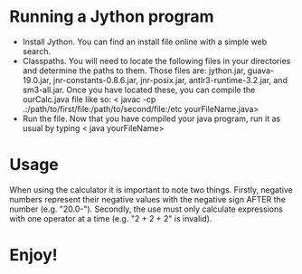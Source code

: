 # Running a Jython program
* Install Jython. You can find an install file online with a simple web search.
* Classpaths. You will need to locate the following files in your directories and determine the paths to them. Those files are: jython.jar, guava-19.0.jar, jnr-constants-0.8.6.jar, jnr-posix.jar, antlr3-runtime-3.2.jar, and sm3-all.jar. Once you have located these, you can compile the ourCalc.java file like so: < javac -cp .:/path/to/first/file:/path/to/second/file:/etc yourFileName.java>
* Run the file. Now that you have compiled your java program, run it as usual by typing < java yourFileName>

# Usage
When using the calculator it is important to note two things. Firstly, negative numbers represent their negative values with the negative sign AFTER the number (e.g. "20.0-"). Secondly, the use must only calculate expressions with one operator at a time (e.g. "2 + 2 + 2" is invalid).

# Enjoy!
